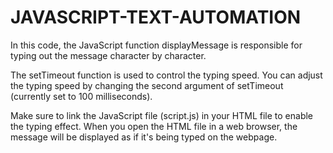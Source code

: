 # JAVASCRIPT-TEXT-AUTOMATION
In this code, the JavaScript function displayMessage is responsible for typing out the message character by character.

The setTimeout function is used to control the typing speed. 
You can adjust the typing speed by changing the second argument of setTimeout (currently set to 100 milliseconds).

Make sure to link the JavaScript file (script.js) in your HTML file to enable the typing effect. 
When you open the HTML file in a web browser, the message will be displayed as if it's being typed on the webpage.






   

     


